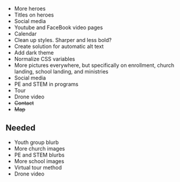 - More heroes
- Titles on heroes
- Social media
- Youtube and FaceBook video pages
- Calendar
- Clean up styles. Sharper and less bold?
- Create solution for automatic alt text
- Add dark theme
- Normalize CSS variables
- More pictures everywhere, but specifically on enrollment, church landing, school landing, and ministries
- Social media
- PE and STEM in programs
- Tour
- Drone video
- ~~Contact~~
- ~~Map~~

## Needed

- Youth group blurb
- More church images
- PE and STEM blurbs
- More school images
- Virtual tour method
- Drone video
